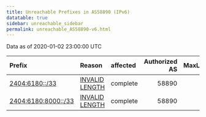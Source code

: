 ```yaml
---
title: Unreachable Prefixes in AS58890 (IPv6)
datatable: true
sidebar: unreachable_sidebar
permalink: unreachable_AS58890-v6.html
---
```


Data as of 2020-01-02 23:00:00 UTC


<div class="datatable-begin"></div>

| Prefix                                                           | Reason                                                                                                        | affected   |   Authorized AS |   MaxLength | Anchor                                       |   unreachable /48s |
|:-----------------------------------------------------------------|:--------------------------------------------------------------------------------------------------------------|:-----------|----------------:|------------:|:---------------------------------------------|-------------------:|
| [2404:6180::/33](https://stat.ripe.net/2404:6180::/33)           | [INVALID LENGTH](https://rpki-validator.ripe.net/announcement-preview?asn=AS58890&prefix=2404:6180::/33)      | complete   |           58890 |          32 | [APNIC](unreachable_APNIC_RPKI_Root-v6.html) |              32768 |
| [2404:6180:8000::/33](https://stat.ripe.net/2404:6180:8000::/33) | [INVALID LENGTH](https://rpki-validator.ripe.net/announcement-preview?asn=AS58890&prefix=2404:6180:8000::/33) | complete   |           58890 |          32 | [APNIC](unreachable_APNIC_RPKI_Root-v6.html) |              32768 |

<div class="datatable-end"></div>